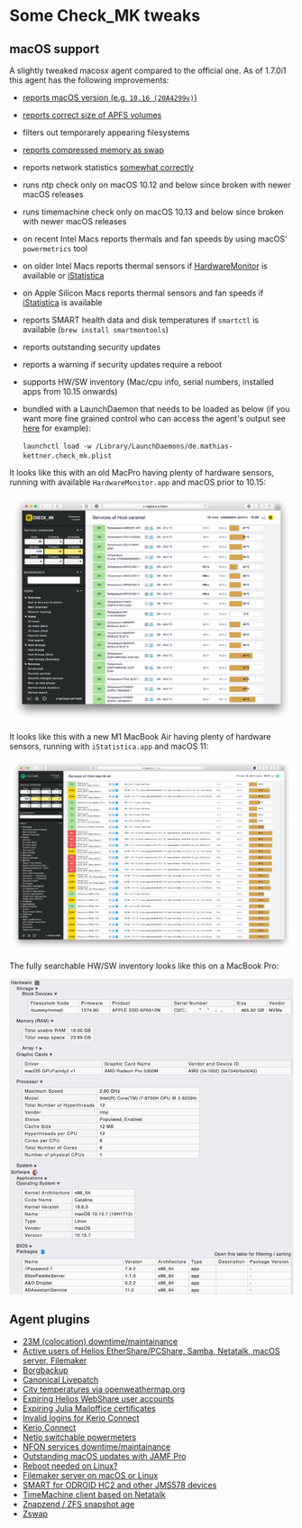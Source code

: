 # Some Check_MK tweaks

## macOS support

A slightly tweaked macosx agent compared to the official one. As of 1.7.0i1 this agent has the following improvements:

  * [reports macOS version (e.g. `10.16 (20A4299v)`)](https://github.com/ThomasKaiser/Check_MK/commit/87e7aa5c79e80441f4d6243408f9442ceb20cf51)
  * [reports correct size of APFS volumes](https://github.com/ThomasKaiser/Check_MK/commit/bed6a9f7d2fe73501aa0e242405f4c1d49b5fc8a#commitcomment-40294001)
  * filters out temporarely appearing filesystems
  * [reports compressed memory as swap](https://github.com/ThomasKaiser/Check_MK/commit/82ab22fb926e7775b5abcd78bb1cbebdcf911e74#commitcomment-34391557)
  * reports network statistics [somewhat correctly](https://github.com/ThomasKaiser/Check_MK/commit/8b080c8bf01277a5710d2022982d1942d49779b8#comments)
  * runs ntp check only on macOS 10.12 and below since broken with newer macOS releases
  * runs timemachine check only on macOS 10.13 and below since broken with newer macOS releases
  * on recent Intel Macs reports thermals and fan speeds by using macOS' `powermetrics` tool
  * on older Intel Macs reports thermal sensors if [HardwareMonitor](https://www.bresink.com/osx/HardwareMonitor.html) is available or [iStatistica](https://www.imagetasks.com/istatistica/)
  * on Apple Silicon Macs reports thermal sensors and fan speeds if [iStatistica](https://www.imagetasks.com/istatistica/) is available
  * reports SMART health data and disk temperatures if `smartctl` is available (`brew install smartmontools`)
  * reports outstanding security updates
  * reports a warning if security updates require a reboot
  * supports HW/SW inventory (Mac/cpu info, serial numbers, installed apps from 10.15 onwards)
  * bundled with a LaunchDaemon that needs to be loaded as below (if you want more fine grained control who can access the agent's output see [here](https://github.com/ThomasKaiser/Check_MK/issues/1) for example):

    `launchctl load -w /Library/LaunchDaemons/de.mathias-kettner.check_mk.plist`

It looks like this with an old MacPro having plenty of hardware sensors, running with available `HardwareMonitor.app` and macOS prior to 10.15:

![](screenshots/thermal-sensors-macpro.png)

It looks like this with a new M1 MacBook Air having plenty of hardware sensors, running with `iStatistica.app` and macOS 11:

![](screenshots/thermal-sensors-macbook-air-m1.png)

The fully searchable HW/SW inventory looks like this on a MacBook Pro:

![](screenshots/hw_sw_inventory_macbook.png)

## Agent plugins

  * [23M (colocation) downtime/maintainance](https://github.com/ThomasKaiser/Check_MK/blob/master/agents/plugins/23media-status)
  * [Active users of Helios EtherShare/PCShare, Samba, Netatalk, macOS server, Filemaker](https://github.com/ThomasKaiser/Check_MK/blob/master/agents/plugins/logins)
  * [Borgbackup](https://github.com/ThomasKaiser/Check_MK/blob/master/mrpe/check-borgbackup.sh)
  * [Canonical Livepatch](https://github.com/ThomasKaiser/Check_MK/blob/master/mrpe/check-canonical-livepatch.sh)
  * [City temperatures via openweathermap.org](https://github.com/ThomasKaiser/Check_MK/blob/master/agents/plugins/city-temperatures)
  * [Expiring Helios WebShare user accounts](https://github.com/ThomasKaiser/Check_MK/blob/master/agents/plugins/webshareaccounts)
  * [Expiring Julia Mailoffice certificates](https://github.com/ThomasKaiser/Check_MK/blob/master/mrpe/check-julia-certificates.sh)
  * [Invalid logins for Kerio Connect](https://github.com/ThomasKaiser/Check_MK/blob/master/agents/plugins/monitor-invalid-kerio-logins.sh)
  * [Kerio Connect](https://github.com/ThomasKaiser/Check_MK/blob/master/agents/plugins/monitor-kerio)
  * [Netio switchable powermeters](https://github.com/ThomasKaiser/Check_MK/blob/master/agents/plugins/netio)
  * [NFON services downtime/maintainance](https://github.com/ThomasKaiser/Check_MK/blob/master/agents/plugins/nfon-status)
  * [Outstanding macOS updates with JAMF Pro](https://github.com/ThomasKaiser/Check_MK/blob/master/agents/plugins/monitor-jss-and-macos-updates)
  * [Reboot needed on Linux?](https://github.com/ThomasKaiser/Check_MK/blob/master/mrpe/check-for-reboot.sh)
  * [Filemaker server on macOS or Linux](https://github.com/ThomasKaiser/Check_MK/blob/master/mrpe/check-filemaker-server.sh)
  * [SMART for ODROID HC2 and other JMS578 devices](https://github.com/ThomasKaiser/Check_MK/blob/master/agents/plugins/smart-odroid-hc2)
  * [TimeMachine client based on Netatalk](https://github.com/ThomasKaiser/Check_MK/blob/master/agents/timemachine_agent.linux)
  * [Znapzend / ZFS snapshot age](https://github.com/ThomasKaiser/Check_MK/blob/master/mrpe/check-znapzend-age.sh)
  * [Zswap](https://raw.githubusercontent.com/ThomasKaiser/Check_MK/master/agents/plugins/zswap)
